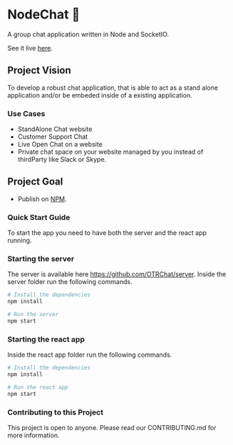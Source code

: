 # NodeChat :speech_balloon:

A group chat application written in Node and SocketIO.

See it live [here](https://chat.joshghent.com).

## Project Vision

To develop a robust chat application, that is able to act as a stand alone application and/or be embeded inside of a existing application.

### Use Cases
* StandAlone Chat website
* Customer Support Chat
* Live Open Chat on a website
* Private chat space on your website managed by you instead of thirdParty like Slack or Skype.

## Project Goal
* Publish on [NPM](www.npmjs.com).

### Quick Start Guide
To start the app you need to have both the server and the react app running.

### Starting the server
The server is available here https://github.com/OTRChat/server.
Inside the server folder run the following commands.
```bash
# Install the dependencies
npm install

# Run the server
npm start
```
### Starting the react app
Inside the react app folder run the following commands.
```bash
# Install the dependencies
npm install

# Run the react app
npm start
```

### Contributing to this Project

This project is open to anyone. Please read our CONTRIBUTING.md for more information.

